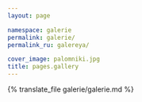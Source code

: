 ```yaml
---
layout: page

namespace: galerie
permalink: galerie/
permalink_ru: galereya/

cover_image: palomniki.jpg
title: pages.gallery
---
```

{% translate_file galerie/galerie.md %}
